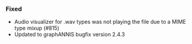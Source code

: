 ### Fixed

- Audio visualizer for .wav types was not playing the file due to a MIME type
  mixup (#815)
- Updated to graphANNIS bugfix version 2.4.3